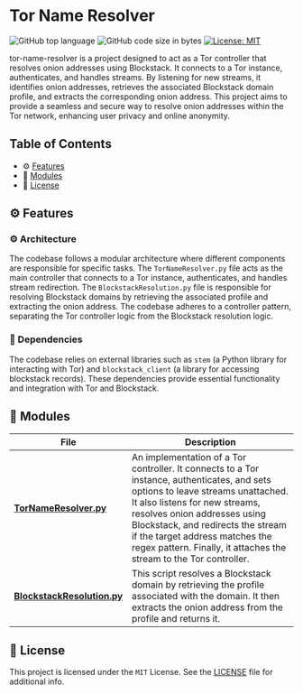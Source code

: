 # Tor Name Resolver

![GitHub top language](https://img.shields.io/github/languages/top/dean-dalianis/tor-name-resolver?style=flat-square&color=5D6D7E)
![GitHub code size in bytes](https://img.shields.io/github/languages/code-size/dean-dalianis/tor-name-resolver?style=flat-square&color=5D6D7E)
[![License: MIT](https://img.shields.io/badge/License-MIT-yellow.svg)](LICENSE)

tor-name-resolver is a project designed to act as a Tor controller that resolves onion addresses using Blockstack. It
connects to a Tor instance, authenticates, and handles streams. By listening for new streams, it identifies onion
addresses, retrieves the associated Blockstack domain profile, and extracts the corresponding onion address. This
project aims to provide a seamless and secure way to resolve onion addresses within the Tor network, enhancing user
privacy and online anonymity.

## Table of Contents

- ⚙ [Features](#⚙-Features)
- 🧩 [Modules](#🧩-Modules)
- 📄 [License](#📄-License)

## ⚙ Features

### ⚙ Architecture

The codebase follows a modular architecture where different components are responsible for specific tasks. The `TorNameResolver.py` file acts as the main controller that connects to a Tor instance, authenticates, and handles stream redirection. The `BlockstackResolution.py` file is responsible for resolving Blockstack domains by retrieving the associated profile and extracting the onion address. The codebase adheres to a controller pattern, separating the Tor controller logic from the Blockstack resolution logic.

### 🔗 Dependencies

The codebase relies on external libraries such as `stem` (a Python library for interacting with Tor) and `blockstack_client` (a library for accessing blockstack records). These dependencies provide essential functionality and integration with Tor and Blockstack.

## 🧩 Modules

| File                                                                                                                 | Description                                                                                                                                                                                                                                                                                                                                                          |
|-------------------------------------------------------------------------------------------------------------------------|----------------------------------------------------------------------------------------------------------------------------------------------------------------------------------------------------------------------------------------------------------------------------------------------------------------------------------------------------------------------|
| [**TorNameResolver.py**](src/TorNameResolver.py)           | An implementation of a Tor controller. It connects to a Tor instance, authenticates, and sets options to leave streams unattached. It also listens for new streams, resolves onion addresses using Blockstack, and redirects the stream if the target address matches the regex pattern. Finally, it attaches the stream to the Tor controller. |
| [**BlockstackResolution.py**](src/BlockstackResolution.py) | This script resolves a Blockstack domain by retrieving the profile associated with the domain. It then extracts the onion address from the profile and returns it.                                                                                                                                                                                             |

## 📄 License

This project is licensed under the `MIT` License. See the [LICENSE](LICENSE) file for additional info.

